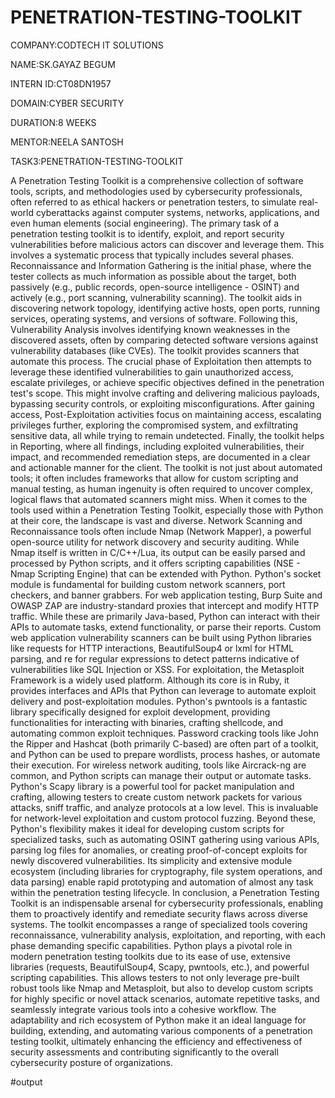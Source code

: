 # PENETRATION-TESTING-TOOLKIT

COMPANY:CODTECH IT SOLUTIONS

NAME:SK.GAYAZ BEGUM

INTERN ID:CT08DN1957

DOMAIN:CYBER SECURITY

DURATION:8 WEEKS

MENTOR:NEELA SANTOSH

TASK3:PENETRATION-TESTING-TOOLKIT

A Penetration Testing Toolkit is a comprehensive collection of software tools, scripts, and methodologies used by cybersecurity professionals, often referred to as ethical hackers or penetration testers, to simulate real-world cyberattacks against computer systems, networks, applications, and even human elements (social engineering). The primary task of a penetration testing toolkit is to identify, exploit, and report security vulnerabilities before malicious actors can discover and leverage them. This involves a systematic process that typically includes several phases. Reconnaissance and Information Gathering is the initial phase, where the tester collects as much information as possible about the target, both passively (e.g., public records, open-source intelligence - OSINT) and actively (e.g., port scanning, vulnerability scanning). The toolkit aids in discovering network topology, identifying active hosts, open ports, running services, operating systems, and versions of software. Following this, Vulnerability Analysis involves identifying known weaknesses in the discovered assets, often by comparing detected software versions against vulnerability databases (like CVEs). The toolkit provides scanners that automate this process. The crucial phase of Exploitation then attempts to leverage these identified vulnerabilities to gain unauthorized access, escalate privileges, or achieve specific objectives defined in the penetration test's scope. This might involve crafting and delivering malicious payloads, bypassing security controls, or exploiting misconfigurations. After gaining access, Post-Exploitation activities focus on maintaining access, escalating privileges further, exploring the compromised system, and exfiltrating sensitive data, all while trying to remain undetected. Finally, the toolkit helps in Reporting, where all findings, including exploited vulnerabilities, their impact, and recommended remediation steps, are documented in a clear and actionable manner for the client. The toolkit is not just about automated tools; it often includes frameworks that allow for custom scripting and manual testing, as human ingenuity is often required to uncover complex, logical flaws that automated scanners might miss.
When it comes to the tools used within a Penetration Testing Toolkit, especially those with Python at their core, the landscape is vast and diverse. Network Scanning and Reconnaissance tools often include Nmap (Network Mapper), a powerful open-source utility for network discovery and security auditing. While Nmap itself is written in C/C++/Lua, its output can be easily parsed and processed by Python scripts, and it offers scripting capabilities (NSE - Nmap Scripting Engine) that can be extended with Python. Python's socket module is fundamental for building custom network scanners, port checkers, and banner grabbers. For web application testing, Burp Suite and OWASP ZAP are industry-standard proxies that intercept and modify HTTP traffic. While these are primarily Java-based, Python can interact with their APIs to automate tasks, extend functionality, or parse their reports. Custom web application vulnerability scanners can be built using Python libraries like requests for HTTP interactions, BeautifulSoup4 or lxml for HTML parsing, and re for regular expressions to detect patterns indicative of vulnerabilities like SQL Injection or XSS. For exploitation, the Metasploit Framework is a widely used platform. Although its core is in Ruby, it provides interfaces and APIs that Python can leverage to automate exploit delivery and post-exploitation modules. Python's pwntools is a fantastic library specifically designed for exploit development, providing functionalities for interacting with binaries, crafting shellcode, and automating common exploit techniques. Password cracking tools like John the Ripper and Hashcat (both primarily C-based) are often part of a toolkit, and Python can be used to prepare wordlists, process hashes, or automate their execution. For wireless network auditing, tools like Aircrack-ng are common, and Python scripts can manage their output or automate tasks. Python's Scapy library is a powerful tool for packet manipulation and crafting, allowing testers to create custom network packets for various attacks, sniff traffic, and analyze protocols at a low level. This is invaluable for network-level exploitation and custom protocol fuzzing. Beyond these, Python's flexibility makes it ideal for developing custom scripts for specialized tasks, such as automating OSINT gathering using various APIs, parsing log files for anomalies, or creating proof-of-concept exploits for newly discovered vulnerabilities. Its simplicity and extensive module ecosystem (including libraries for cryptography, file system operations, and data parsing) enable rapid prototyping and automation of almost any task within the penetration testing lifecycle.
In conclusion, a Penetration Testing Toolkit is an indispensable arsenal for cybersecurity professionals, enabling them to proactively identify and remediate security flaws across diverse systems. The toolkit encompasses a range of specialized tools covering reconnaissance, vulnerability analysis, exploitation, and reporting, with each phase demanding specific capabilities. Python plays a pivotal role in modern penetration testing toolkits due to its ease of use, extensive libraries (requests, BeautifulSoup4, Scapy, pwntools, etc.), and powerful scripting capabilities. This allows testers to not only leverage pre-built robust tools like Nmap and Metasploit, but also to develop custom scripts for highly specific or novel attack scenarios, automate repetitive tasks, and seamlessly integrate various tools into a cohesive workflow. The adaptability and rich ecosystem of Python make it an ideal language for building, extending, and automating various components of a penetration testing toolkit, ultimately enhancing the efficiency and effectiveness of security assessments and contributing significantly to the overall cybersecurity posture of organizations.

#output








